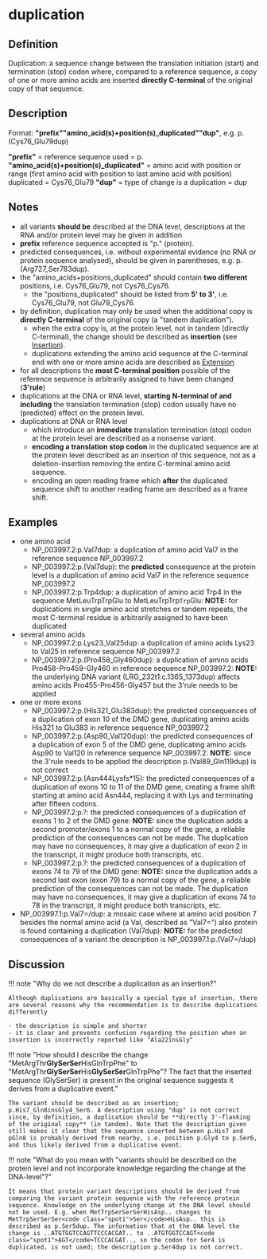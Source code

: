 # duplication

## Definition

Duplication: a sequence change between the translation initiation (start) and termination (stop) codon where, compared to a reference sequence, a copy of one or more amino acids are inserted **directly C-terminal** of the original copy of that sequence.

## Description

Format: **"prefix""amino_acid(s)+position(s)\_duplicated""dup"**, e.g. p.(Cys76_Glu79dup)

**"prefix"** = reference sequence used = p. **"amino_acid(s)+position(s)\_duplicated"** = amino acid with position or range (first amino acid with position to last amino acid with position) duplicated = Cys76_Glu79 **"dup"** = type of change is a duplication = dup

## Notes

- all variants **should be** described at the DNA level, descriptions at the RNA and/or protein level may be given in addition
- **prefix** reference sequence accepted is "p." (protein).
- predicted consequences, i.e. without experimental evidence (no RNA or protein sequence analysed), should be given in parentheses, e.g. p.(Arg727_Ser783dup).
- the "amino_acids+positions_duplicated" should contain **two different** positions, i.e. Cys76_Glu79, not Cys76_Cys76.
  - the "positions_duplicated" should be listed from **5' to 3'**, i.e. Cys76_Glu79, not Glu79_Cys76.
- by definition, duplication may only be used when the additional copy is **directly C-terminal** of the original copy (a "tandem duplication").
  - when the extra copy is, at the protein level, not in tandem (directly C-terminal), the change should be described as **insertion** (see [Insertion](insertion.md)).
  - duplications extending the amino acid sequence at the C-terminal end with one or more amino acids are described as [Extension](extension.md)
- for all descriptions the **most C-terminal position** possible of the reference sequence is arbitrarily assigned to have been changed (**3'rule**)
- duplications at the DNA or RNA level, **starting N-terminal of and including** the translation termination (stop) codon usually have no (predicted) effect on the protein level.
- duplications at DNA or RNA level
  - which introduce an **immediate** translation termination (stop) codon at the protein level are described as a nonsense variant.
  - **encoding a translation stop codon** in the duplicated sequence are at the protein level described as an insertion of this sequence, not as a deletion-insertion removing the entire C-terminal amino acid sequence.
  - encoding an open reading frame which **after** the duplicated sequence shift to another reading frame are described as a frame shift.

## Examples

- one amino acid
  - NP_003997.2:p.Val7dup: a duplication of amino acid Val7 in the reference sequence NP_003997.2
  - NP_003997.2:p.(Val7dup): the **predicted** consequence at the protein level is a duplication of amino acid Val7 in the reference sequence NP_003997.2
  - NP_003997.2:p.Trp4dup: a duplication of amino acid Trp4 in the sequence MetLeuTrpTrpGlu to MetLeuTrpTrp<code class="spot1">Trp</code>Glu: **NOTE:** for duplications in single amino acid stretches or tandem repeats, the most C-terminal residue is arbitrarily assigned to have been duplicated
- several amino acids
  - NP_003997.2:p.Lys23_Val25dup: a duplication of amino acids Lys23 to Val25 in reference sequence NP_003997.2
  - NP_003997.2:p.(Pro458_Gly460dup): a duplication of amino acids Pro458-Pro459-Gly460 in reference sequence NP_003997.2: **NOTE:** the underlying DNA variant (LRG_232t1:c.1365_1373dup) affects amino acids Pro455-Pro456-Gly457 but the 3'rule needs to be applied
- one or more exons
  - NP_003997.2:p.(His321_Glu383dup): the predicted consequences of a duplication of exon 10 of the DMD gene, duplicating amino acids His321 to Glu383 in reference sequence NP_003997.2
  - NP_003997.2:p.(Asp90_Val120dup): the predicted consequences of a duplication of exon 5 of the DMD gene, duplicating amino acids Asp90 to Val120 in reference sequence NP_003997.2: **NOTE:** since the 3'rule needs to be applied the description p.(Val89_Gln119dup) is not correct
  - NP_003997.2:p.(Asn444Lysfs\*15): the predicted consequences of a duplication of exons 10 to 11 of the DMD gene, creating a frame shift starting at amino acid Asn444, replacing it with Lys and terminating after fifteen codons.
  - NP_003997.2:p.?: the predicted consequences of a duplication of exons 1 to 2 of the DMD gene: **NOTE:** since the duplication adds a second promoter/exons 1 to a normal copy of the gene, a reliable prediction of the consequences can not be made. The duplication may have no consequences, it may give a duplication of exon 2 in the transcript, it might produce both transcripts, etc.
  - NP_003997.2:p.?: the predicted consequences of a duplication of exons 74 to 79 of the DMD gene: **NOTE:** since the duplication adds a second last exon (exon 79) to a normal copy of the gene, a reliable prediction of the consequences can not be made. The duplication may have no consequences, it may give a duplication of exons 74 to 78 in the transcript, it might produce both transcripts, etc.
- NP_003997.1:p.Val7=/dup: a mosaic case where at amino acid position 7 besides the normal amino acid (a Val, described as "Val7=") also protein is found containing a duplication (Val7dup): **NOTE:** for the predicted consequences of a variant the description is NP_003997.1:p.(Val7=/dup)

## Discussion

!!! note "Why do we not describe a duplication as an insertion?"

    Although duplications are basically a special type of insertion, there are several reasons why the recommendation is to describe duplications differently

    - the description is simple and shorter
    - it is clear and prevents confusion regarding the position when an insertion is incorrectly reported like "Ala22insGly"

!!! note "How should I describe the change "MetArgThr**GlySerSer**HisGlnTrpPhe" to "MetArgThr**GlySerSer**His**GlySerSer**GlnTrpPhe"? The fact that the inserted sequence (GlySerSer) is present in the original sequence suggests it derives from a duplicative event."

    The variant should be described as an insertion; p.His7_Gln8insGly4_Ser6. A description using "dup" is not correct since, by definition, a duplication should be **directly 3'-flanking of the original copy** (in tandem). Note that the description given still makes it clear that the sequence inserted between p.His7 and pGln8 is probably derived from nearby, i.e. position p.Gly4 to p.Ser6, and thus likely derived from a duplicative event.

!!! note "What do you mean with "variants should be described on the protein level and not incorporate knowledge regarding the change at the DNA-level"?"

    It means that protein variant descriptions should be derived from comparing the variant protein sequence with the reference protein sequence. Knowledge on the underlying change at the DNA level should not be used. E.g. when MetTrpSerSerSerHisAsp.. changes to MetTrpSerSerSer<code class="spot1">Ser</code>HisAsp.. this is described as p.Ser5dup. The information that at the DNA level the change is ..ATGTGGTCCAGTTCCCACGAT.. to ..ATGTGGTCCAGT<code class="spot1">AGT</code>TCCCACGAT.., so the codon for Ser4 is duplicated, is not used; the description p.Ser4dup is not correct.
